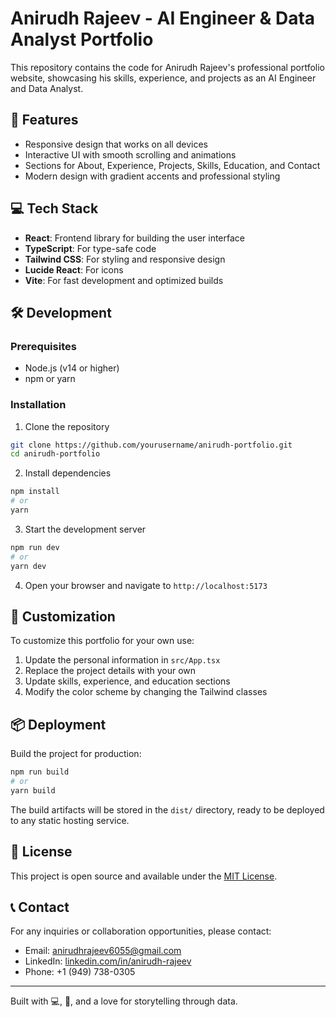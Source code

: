 # Anirudh Rajeev - AI Engineer & Data Analyst Portfolio

This repository contains the code for Anirudh Rajeev's professional portfolio website, showcasing his skills, experience, and projects as an AI Engineer and Data Analyst.

## 🚀 Features

- Responsive design that works on all devices
- Interactive UI with smooth scrolling and animations
- Sections for About, Experience, Projects, Skills, Education, and Contact
- Modern design with gradient accents and professional styling

## 💻 Tech Stack

- **React**: Frontend library for building the user interface
- **TypeScript**: For type-safe code
- **Tailwind CSS**: For styling and responsive design
- **Lucide React**: For icons
- **Vite**: For fast development and optimized builds

## 🛠️ Development

### Prerequisites

- Node.js (v14 or higher)
- npm or yarn

### Installation

1. Clone the repository
```bash
git clone https://github.com/yourusername/anirudh-portfolio.git
cd anirudh-portfolio
```

2. Install dependencies
```bash
npm install
# or
yarn
```

3. Start the development server
```bash
npm run dev
# or
yarn dev
```

4. Open your browser and navigate to `http://localhost:5173`

## 📝 Customization

To customize this portfolio for your own use:

1. Update the personal information in `src/App.tsx`
2. Replace the project details with your own
3. Update skills, experience, and education sections
4. Modify the color scheme by changing the Tailwind classes

## 📦 Deployment

Build the project for production:

```bash
npm run build
# or
yarn build
```

The build artifacts will be stored in the `dist/` directory, ready to be deployed to any static hosting service.

## 📄 License

This project is open source and available under the [MIT License](LICENSE).

## 📞 Contact

For any inquiries or collaboration opportunities, please contact:

- Email: anirudhrajeev6055@gmail.com
- LinkedIn: [linkedin.com/in/anirudh-rajeev](https://linkedin.com/in/anirudh-rajeev)
- Phone: +1 (949) 738-0305

---

Built with 💻, 🧠, and a love for storytelling through data.